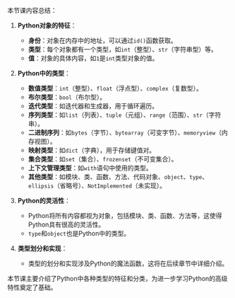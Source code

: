本节课内容总结：

1. **Python对象的特征**：
   - **身份**：对象在内存中的地址，可以通过`id()`函数获取。
   - **类型**：每个对象都有一个类型，如`int`（整型）、`str`（字符串型）等。
   - **值**：对象的具体内容，如`1`是`int`类型对象的值。

2. **Python中的类型**：
   - **数值类型**：`int`（整型）、`float`（浮点型）、`complex`（复数型）。
   - **布尔类型**：`bool`（布尔型）。
   - **迭代类型**：如迭代器和生成器，用于循环遍历。
   - **序列类型**：如`list`（列表）、`tuple`（元组）、`range`（范围）、`str`（字符串）。
   - **二进制序列**：如`bytes`（字节）、`bytearray`（可变字节）、`memoryview`（内存视图）。
   - **映射类型**：如`dict`（字典），用于存储键值对。
   - **集合类型**：如`set`（集合）、`frozenset`（不可变集合）。
   - **上下文管理类型**：如`with`语句中使用的类型。
   - **其他类型**：如模块、类、函数、方法、代码对象、`object`、`type`、`ellipsis`（省略号）、`NotImplemented`（未实现）。

3. **Python的灵活性**：
   - Python将所有内容都视为对象，包括模块、类、函数、方法等，这使得Python具有很高的灵活性。
   - `type`和`object`也是Python中的类型。

4. **类型划分和实现**：
   - 类型的划分和实现涉及Python的魔法函数，这将在后续章节中详细介绍。

本节课主要介绍了Python中各种类型的特征和分类，为进一步学习Python的高级特性奠定了基础。